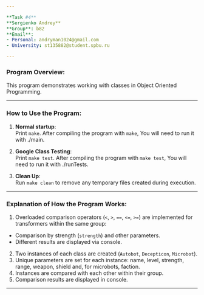 ```yaml
---

**Task #4**  
**Sergienko Andrey**  
**Group**: b82  
**Email**:  
- Personal: andryman1024@gmail.com  
- University: st135882@student.spbu.ru  

---
```


### Program Overview:
This program demonstrates working with classes in Object Oriented Programming.

---

### How to Use the Program:
1. **Normal startup**:  
   Print `make`. After compiling the program with `make`, You will need to run it with ./main.
   
2. **Google Class Testing**:  
   Print `make test`. After compiling the program with `make test`, You will need to run it with ./runTests.
   
3. **Clean Up**:  
   Run `make clean` to remove any temporary files created during execution.

---

### Explanation of How the Program Works:
1. Overloaded comparison operators (`<`, `>`, `==`, `<=`, `>=`) are implemented for transformers within the same group:
- Comparison by strength (`strength`) and other parameters.
- Different results are displayed via console.
2. Two instances of each class are created (`Autobot`, `Decepticon`, `Microbot`).
3. Unique parameters are set for each instance: name, level, strength, range, weapon, shield and, for microbots, faction.
4. Instances are compared with each other within their group.
5. Comparison results are displayed in console.

---
